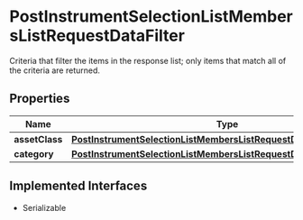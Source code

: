 

# PostInstrumentSelectionListMembersListRequestDataFilter

Criteria that filter the items in the response list; only items that match all of the criteria are returned.

## Properties

Name | Type | Description | Notes
------------ | ------------- | ------------- | -------------
**assetClass** | [**PostInstrumentSelectionListMembersListRequestDataFilterAssetClass**](PostInstrumentSelectionListMembersListRequestDataFilterAssetClass.md) |  |  [optional]
**category** | [**PostInstrumentSelectionListMembersListRequestDataFilterCategory**](PostInstrumentSelectionListMembersListRequestDataFilterCategory.md) |  |  [optional]


## Implemented Interfaces

* Serializable


